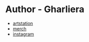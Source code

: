 # Author - Gharliera
- [artstation](https://gharly.artstation.com/)
- [merch](https://gharliera.com/)
- [instagram](https://www.instagram.com/gharliera/?hl=ru)

